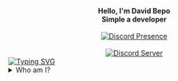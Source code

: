 <div align="center">
    <div>
        <b>Hello, I'm David Bepo</b>
        <br />
        <b>Simple a developer</b>
    </div>
    <br />
    <div>
        <a href="https://discord.com/users/899496792566169621" target="_blank">
	        <img alt="Discord Presence" src="https://lanyard.cnrad.dev/api/899496792566169621?bg=1f1f1f&borderRadius=20px">
        </a>
    </div>
    <br />
    <div>
        <a href=""><img alt="Discord Server" src="https://img.shields.io/discord/1060229696815636540?logo=discord&logoColor=white&color=5865F2" /></a>
    </div>
</div>
<a href="https://git.io/typing-svg"><img src="https://readme-typing-svg.demolab.com?font=Fira+Code&pause=1000&width=640&lines=Hi!+I'm+David Bepo%2C+known+as+! David Bepo%231008+on+Discord;I'm+a+Discord+Bot+Developer+and+a+Game+Developer" alt="Typing SVG" /></a>
<details><summary>Who am I?</summary>
<p>
  
- <img src="https://cdn.discordapp.com/attachments/820557032016969751/952436539118456882/flag-vietnam_1f1fb-1f1f3.png" alt="." width="16" height="16"/> A progammer from Vietnam
- <img src="https://cdn.discordapp.com/emojis/952436840730861638.png" alt="." width="16" height="16"/> Discord Bot Developer
- <img src="https://cdn.discordapp.com/emojis/912296822939193374.gif" alt="."  width="16" height="16" /> I am 1* years old. 
</p>
</details>
